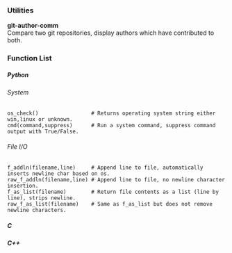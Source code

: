### Utilities

**git-author-comm**           
Compare two git repositories, display authors which have contributed to both.


### Function List



##### Python

###### System

    os_check()                 # Returns operating system string either win,linux or unknown.
    cmd(command,suppress)      # Run a system command, suppress command output with True/False.


###### File I/O

    f_addln(filename,line)     # Append line to file, automatically inserts newline char based on os.
    raw_f_addln(filename,line) # Append line to file, no newline character insertion.
    f_as_list(filename)        # Return file contents as a list (line by line), strips newline.
    raw_f_as_list(filename)    # Same as f_as_list but does not remove newline characters.

##### C


##### C++

